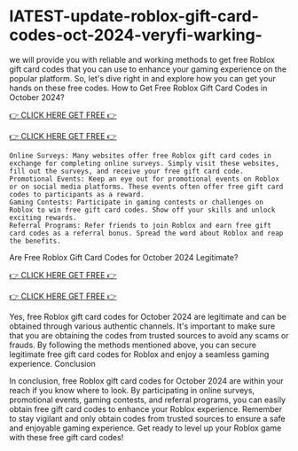 # lATEST-update-roblox-gift-card-codes-oct-2024-veryfi-warking-

we will provide you with reliable and working methods to get free Roblox gift card codes that you can use to enhance your gaming experience on the popular platform. So, let's dive right in and explore how you can get your hands on these free codes.
How to Get Free Roblox Gift Card Codes in October 2024?

[👉 CLICK HERE GET FREE 👉](https://appbitly.com/roboux)

[👉 CLICK HERE GET FREE 👉](https://appbitly.com/roboux)

    Online Surveys: Many websites offer free Roblox gift card codes in exchange for completing online surveys. Simply visit these websites, fill out the surveys, and receive your free gift card code.
    Promotional Events: Keep an eye out for promotional events on Roblox or on social media platforms. These events often offer free gift card codes to participants as a reward.
    Gaming Contests: Participate in gaming contests or challenges on Roblox to win free gift card codes. Show off your skills and unlock exciting rewards.
    Referral Programs: Refer friends to join Roblox and earn free gift card codes as a referral bonus. Spread the word about Roblox and reap the benefits.

Are Free Roblox Gift Card Codes for October 2024 Legitimate?

[👉 CLICK HERE GET FREE 👉](https://appbitly.com/roboux)
 
[👉 CLICK HERE GET FREE 👉](https://appbitly.com/roboux)

Yes, free Roblox gift card codes for October 2024 are legitimate and can be obtained through various authentic channels. It's important to make sure that you are obtaining the codes from trusted sources to avoid any scams or frauds. By following the methods mentioned above, you can secure legitimate free gift card codes for Roblox and enjoy a seamless gaming experience.
Conclusion

In conclusion, free Roblox gift card codes for October 2024 are within your reach if you know where to look. By participating in online surveys, promotional events, gaming contests, and referral programs, you can easily obtain free gift card codes to enhance your Roblox experience. Remember to stay vigilant and only obtain codes from trusted sources to ensure a safe and enjoyable gaming experience. Get ready to level up your Roblox game with these free gift card codes!
